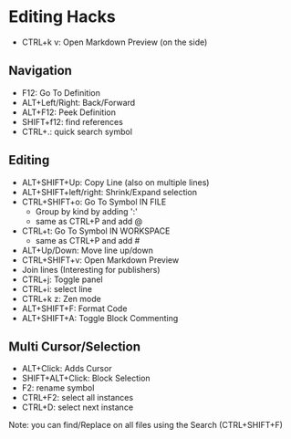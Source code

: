 # Editing Hacks
- CTRL+k v: Open Markdown Preview (on the side)

## Navigation
-  F12: Go To Definition
-  ALT+Left/Right: Back/Forward
-  ALT+F12: Peek Definition
-  SHIFT+f12: find references
-  CTRL+.: quick search symbol


## Editing
- ALT+SHIFT+Up: Copy Line (also on multiple lines)
- ALT+SHIFT+left/right: Shrink/Expand selection
- CTRL+SHIFT+o: Go To Symbol IN FILE
    - Group by kind by adding ':'
    - same as CTRL+P and add @
- CTRL+t: Go To Symbol IN WORKSPACE
    - same as CTRL+P and add #
- ALT+Up/Down: Move line up/down
- CTRL+SHIFT+v: Open Markdown Preview
- Join lines (Interesting for publishers)
- CTRL+j: Toggle panel
- CTRL+i: select line
- CTRL+k z: Zen mode
- ALT+SHIFT+F: Format Code
- ALT+SHIFT+A: Toggle Block Commenting

## Multi Cursor/Selection
- ALT+Click: Adds Cursor
- SHIFT+ALT+Click: Block Selection
- F2: rename symbol
- CTRL+F2: select all instances
- CTRL+D: select next instance

Note:
you can find/Replace on all files using the Search (CTRL+SHIFT+F)
